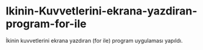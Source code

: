 # Ikinin-Kuvvetlerini-ekrana-yazdiran-program-for-ile
İkinin kuvvetlerini ekrana yazdıran (for ile) program uygulaması yapıldı.  
